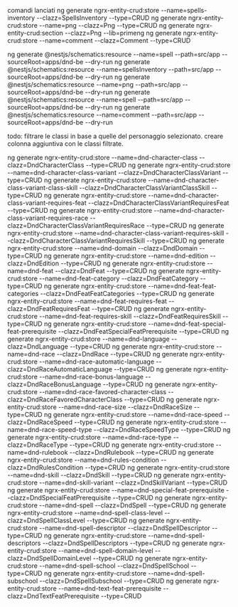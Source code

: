 comandi lanciati 
ng generate ngrx-entity-crud:store --name=spells-inventory --clazz=SpellsInventory --type=CRUD 
ng generate ngrx-entity-crud:store --name=png --clazz=Png --type=CRUD 
ng generate ngrx-entity-crud:section --clazz=Png --lib=primeng 
ng generate ngrx-entity-crud:store --name=comment --clazz=Comment --type=CRUD

ng generate @nestjs/schematics:resource --name=spell --path=src/app --sourceRoot=apps/dnd-be --dry-run 
ng generate @nestjs/schematics:resource --name=spellsInventory --path=src/app --sourceRoot=apps/dnd-be --dry-run 
ng generate @nestjs/schematics:resource --name=png --path=src/app --sourceRoot=apps/dnd-be --dry-run 
ng generate @nestjs/schematics:resource --name=spell --path=src/app --sourceRoot=apps/dnd-be --dry-run 
ng generate @nestjs/schematics:resource --name=comment --path=src/app
--sourceRoot=apps/dnd-be --dry-run

todo:
filtrare le classi in base a quelle del personaggio selezionato. creare colonna aggiuntiva con le classi filtrate.



ng generate ngrx-entity-crud:store --name=dnd-character-class  --clazz=DndCharacterClass   --type=CRUD
ng generate ngrx-entity-crud:store --name=dnd-character-class-variant  --clazz=DndCharacterClassVariant   --type=CRUD
ng generate ngrx-entity-crud:store --name=dnd-character-class-variant-class-skill  --clazz=DndCharacterClassVariantClassSkill   --type=CRUD
ng generate ngrx-entity-crud:store --name=dnd-character-class-variant-requires-feat  --clazz=DndCharacterClassVariantRequiresFeat   --type=CRUD
ng generate ngrx-entity-crud:store --name=dnd-character-class-variant-requires-race  --clazz=DndCharacterClassVariantRequiresRace   --type=CRUD
ng generate ngrx-entity-crud:store --name=dnd-character-class-variant-requires-skill  --clazz=DndCharacterClassVariantRequiresSkill   --type=CRUD
ng generate ngrx-entity-crud:store --name=dnd-domain  --clazz=DndDomain   --type=CRUD
ng generate ngrx-entity-crud:store --name=dnd-edition  --clazz=DndEdition   --type=CRUD
ng generate ngrx-entity-crud:store --name=dnd-feat  --clazz=DndFeat   --type=CRUD
ng generate ngrx-entity-crud:store --name=dnd-feat-category  --clazz=DndFeatCategory   --type=CRUD
ng generate ngrx-entity-crud:store --name=dnd-feat-feat-categories  --clazz=DndFeatFeatCategories   --type=CRUD
ng generate ngrx-entity-crud:store --name=dnd-feat-requires-feat  --clazz=DndFeatRequiresFeat   --type=CRUD
ng generate ngrx-entity-crud:store --name=dnd-feat-requires-skill  --clazz=DndFeatRequiresSkill   --type=CRUD
ng generate ngrx-entity-crud:store --name=dnd-feat-special-feat-prerequisite  --clazz=DndFeatSpecialFeatPrerequisite   --type=CRUD
ng generate ngrx-entity-crud:store --name=dnd-language  --clazz=DndLanguage   --type=CRUD
ng generate ngrx-entity-crud:store --name=dnd-race  --clazz=DndRace   --type=CRUD
ng generate ngrx-entity-crud:store --name=dnd-race-automatic-language  --clazz=DndRaceAutomaticLanguage   --type=CRUD
ng generate ngrx-entity-crud:store --name=dnd-race-bonus-language  --clazz=DndRaceBonusLanguage   --type=CRUD
ng generate ngrx-entity-crud:store --name=dnd-race-favored-character-class  --clazz=DndRaceFavoredCharacterClass   --type=CRUD
ng generate ngrx-entity-crud:store --name=dnd-race-size  --clazz=DndRaceSize   --type=CRUD
ng generate ngrx-entity-crud:store --name=dnd-race-speed  --clazz=DndRaceSpeed   --type=CRUD
ng generate ngrx-entity-crud:store --name=dnd-race-speed-type  --clazz=DndRaceSpeedType   --type=CRUD
ng generate ngrx-entity-crud:store --name=dnd-race-type  --clazz=DndRaceType   --type=CRUD
ng generate ngrx-entity-crud:store --name=dnd-rulebook  --clazz=DndRulebook   --type=CRUD
ng generate ngrx-entity-crud:store --name=dnd-rules-condition  --clazz=DndRulesCondition   --type=CRUD
ng generate ngrx-entity-crud:store --name=dnd-skill  --clazz=DndSkill   --type=CRUD
ng generate ngrx-entity-crud:store --name=dnd-skill-variant  --clazz=DndSkillVariant   --type=CRUD
ng generate ngrx-entity-crud:store --name=dnd-special-feat-prerequisite  --clazz=DndSpecialFeatPrerequisite   --type=CRUD
ng generate ngrx-entity-crud:store --name=dnd-spell  --clazz=DndSpell   --type=CRUD
ng generate ngrx-entity-crud:store --name=dnd-spell-class-level  --clazz=DndSpellClassLevel   --type=CRUD
ng generate ngrx-entity-crud:store --name=dnd-spell-descriptor  --clazz=DndSpellDescriptor   --type=CRUD
ng generate ngrx-entity-crud:store --name=dnd-spell-descriptors  --clazz=DndSpellDescriptors   --type=CRUD
ng generate ngrx-entity-crud:store --name=dnd-spell-domain-level  --clazz=DndSpellDomainLevel   --type=CRUD
ng generate ngrx-entity-crud:store --name=dnd-spell-school  --clazz=DndSpellSchool   --type=CRUD
ng generate ngrx-entity-crud:store --name=dnd-spell-subschool  --clazz=DndSpellSubschool   --type=CRUD
ng generate ngrx-entity-crud:store --name=dnd-text-feat-prerequisite  --clazz=DndTextFeatPrerequisite   --type=CRUD
